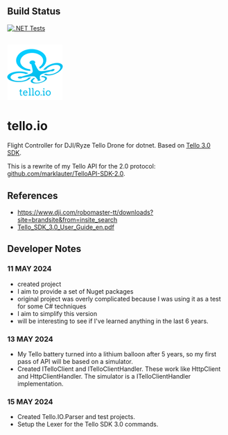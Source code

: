## Build Status
[![.NET Tests](https://github.com/marklauter/tello.io/actions/workflows/dotnet.tests.yml/badge.svg)](https://github.com/marklauter/tello.io/actions/workflows/dotnet.tests.yml)
##
![tello.io logo](https://raw.githubusercontent.com/marklauter/tello.io/main/images/drone.png)

# tello.io
Flight Controller for DJI/Ryze Tello Drone for dotnet. 
Based on [Tello 3.0 SDK](https://github.com/marklauter/tello.io/blob/main/Tello_SDK_3.0_User_Guide_en.pdf).

This is a rewrite of my Tello API for the 2.0 protocol: [github.com/marklauter/TelloAPI-SDK-2.0](https://github.com/marklauter/TelloAPI-SDK-2.0). 

## References
- https://www.dji.com/robomaster-tt/downloads?site=brandsite&from=insite_search
- [Tello_SDK_3.0_User_Guide_en.pdf](https://github.com/marklauter/tello.io/blob/main/Tello_SDK_3.0_User_Guide_en.pdf)


## Developer Notes
### 11 MAY 2024
- created project
- I aim to provide a set of Nuget packages
- original project was overly complicated because I was using it as a test for some C# techniques
- I aim to simplify this version
- will be interesting to see if I've learned anything in the last 6 years.

### 13 MAY 2024
- My Tello battery turned into a lithium balloon after 5 years, so my first pass of API will be based on a simulator.
- Created ITelloClient and ITelloClientHandler. These work like HttpClient and HttpClientHandler. The simulator is a ITelloClientHandler implementation.

### 15 MAY 2024
- Created Tello.IO.Parser and test projects.
- Setup the Lexer for the Tello SDK 3.0 commands.
